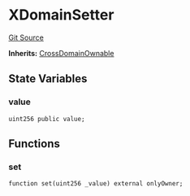 # XDomainSetter
[Git Source](https://github.com/ethereum-optimism/optimism/blob/f7b73857601914eeea6fc4c1ba46ae99ca744d97/contracts/test/CrossDomainOwnable.t.sol)

**Inherits:**
[CrossDomainOwnable](/contracts/L2/CrossDomainOwnable.sol/abstract.CrossDomainOwnable.md)


## State Variables
### value

```solidity
uint256 public value;
```


## Functions
### set


```solidity
function set(uint256 _value) external onlyOwner;
```

